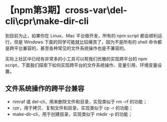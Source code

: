 # 【npm第3期】cross-var\del-cli\cpr\make-dir-cli

到目前为止，如果你在 Linux、Mac 平台做开发，所有的 npm script 都会顺利运行，但是 Windows 下面的同学可能就比较痛苦了，因为不是所有的 shell 命令都是跨平台兼容的，甚至各种常见的文件系统操作也是不兼容的。

实际上社区中已经有非常多的小工具可以帮我们优雅的实现跨平台的 npm script，下面我们探索下如何实现跨平台的文件系统操作、变量引用、环境变量设置。


## 文件系统操作的跨平台兼容

- rimraf 或 del-cli，用来删除文件和目录，实现类似于 rm -rf 的功能；
- cpr，用于拷贝、复制文件和目录，实现类似于 cp -r 的功能；
- make-dir-cli，用于创建目录，实现类似于 mkdir -p 的功能；